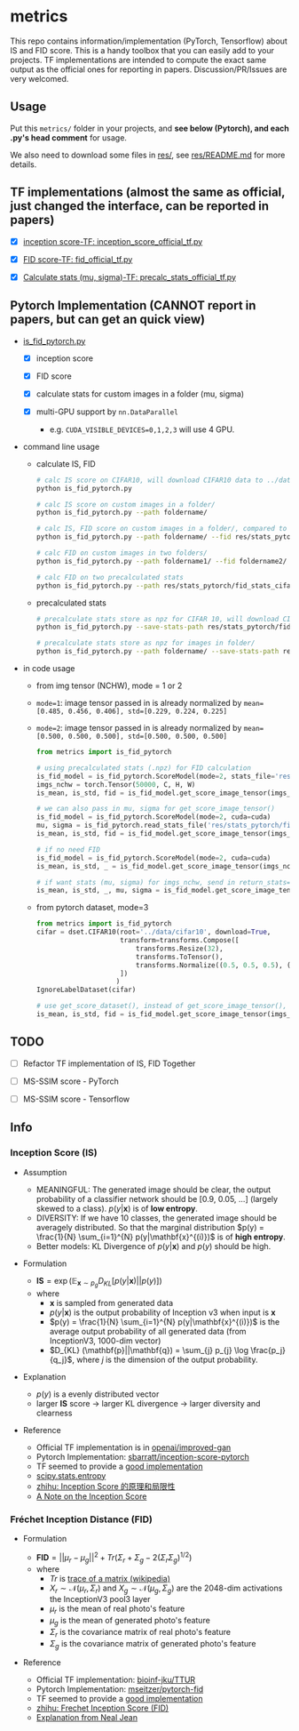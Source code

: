 # metrics

This repo contains information/implementation (PyTorch, Tensorflow) about IS and FID score. This is a handy toolbox that you can easily add to your projects. TF implementations are intended to compute the exact same output as the official ones for reporting in papers. Discussion/PR/Issues are very welcomed.



## Usage

Put this `metrics/` folder in your projects, and __see below (Pytorch), and each .py's head comment__ for usage.

We also need to download some files in [res/](res/), see [res/README.md](res/README.md) for more details.



## TF implementations (almost the same as official, just changed the interface, can be reported in papers)

-   [x] [inception score-TF: inception_score_official_tf.py](inception_score_official_tf.py)
-   [x] [FID score-TF: fid_official_tf.py](fid_official_tf.py)
-   [x] [Calculate stats (mu, sigma)-TF: precalc_stats_official_tf.py](precalc_stats_official_tf.py)



## Pytorch Implementation (CANNOT report in papers, but can get an quick view)

* [is_fid_pytorch.py](is_fid_pytorch.py)

    * [x] inception score

    * [x] FID score

    * [x] calculate stats for custom images in a folder (mu, sigma)

    * [x] multi-GPU support by `nn.DataParallel`

        * e.g. `CUDA_VISIBLE_DEVICES=0,1,2,3` will use 4 GPU.

* command line usage
    * calculate IS, FID
        ```bash
        # calc IS score on CIFAR10, will download CIFAR10 data to ../data/cifar10
        python is_fid_pytorch.py
        
        # calc IS score on custom images in a folder/
        python is_fid_pytorch.py --path foldername/
        
        # calc IS, FID score on custom images in a folder/, compared to CIFAR10 (given precalculated stats)
        python is_fid_pytorch.py --path foldername/ --fid res/stats_pytorch/fid_stats_cifar10_train.npz
        
        # calc FID on custom images in two folders/
        python is_fid_pytorch.py --path foldername1/ --fid foldername2/
        
        # calc FID on two precalculated stats
        python is_fid_pytorch.py --path res/stats_pytorch/fid_stats_cifar10_train.npz --fid res/stats_pytorch/fid_stats_cifar10_train.npz
        ```

    * precalculated stats

        ```bash
        # precalculate stats store as npz for CIFAR 10, will download CIFAR10 data to ../data/cifar10
        python is_fid_pytorch.py --save-stats-path res/stats_pytorch/fid_stats_cifar10_train.npz
        
        # precalculate stats store as npz for images in folder/
        python is_fid_pytorch.py --path foldername/ --save-stats-path res/stats_pytorch/fid_stats_folder.npz
        ```

        

* in code usage

    * from img tensor (NCHW), mode = 1 or 2
    * `mode=1`: image tensor passed in is already normalized by `mean=[0.485, 0.456, 0.406], std=[0.229, 0.224, 0.225]`
    * `mode=2`: image tensor passed in is already normalized by `mean=[0.500, 0.500, 0.500], std=[0.500, 0.500, 0.500]`

        ```python
        from metrics import is_fid_pytorch

        # using precalculated stats (.npz) for FID calculation
        is_fid_model = is_fid_pytorch.ScoreModel(mode=2, stats_file='res/stats_pytorch/fid_stats_cifar10_train.npz', cuda=cuda)
        imgs_nchw = torch.Tensor(50000, C, H, W)
        is_mean, is_std, fid = is_fid_model.get_score_image_tensor(imgs_nchw)

        # we can also pass in mu, sigma for get_score_image_tensor()
        is_fid_model = is_fid_pytorch.ScoreModel(mode=2, cuda=cuda)
        mu, sigma = is_fid_pytorch.read_stats_file('res/stats_pytorch/fid_stats_cifar10_train.npz')
        is_mean, is_std, fid = is_fid_model.get_score_image_tensor(imgs_nchw, mu1=mu, sigma1=sigma)

        # if no need FID
        is_fid_model = is_fid_pytorch.ScoreModel(mode=2, cuda=cuda)
        is_mean, is_std, _ = is_fid_model.get_score_image_tensor(imgs_nchw)

        # if want stats (mu, sigma) for imgs_nchw, send in return_stats=True
        is_mean, is_std, _, mu, sigma = is_fid_model.get_score_image_tensor(imgs_nchw, return_stats=True)
        ```

    * from pytorch dataset, mode=3

        ```python
        from metrics import is_fid_pytorch
        cifar = dset.CIFAR10(root='../data/cifar10', download=True,
                             transform=transforms.Compose([
                                 transforms.Resize(32),
                                 transforms.ToTensor(),
                                 transforms.Normalize((0.5, 0.5, 0.5), (0.5, 0.5, 0.5))
                             ])
                            )
        IgnoreLabelDataset(cifar)

        # use get_score_dataset(), instead of get_score_image_tensor(), other usage is the same
        is_mean, is_std, fid = is_fid_model.get_score_image_tensor(imgs_nchw)
        ```



## TODO

-   [ ] Refactor TF implementation of IS, FID Together
-   [ ] MS-SSIM score - PyTorch
-   [ ] MS-SSIM score - Tensorflow



## Info

### Inception Score (IS)

* Assumption
  * MEANINGFUL: The generated image should be clear, the output probability of a classifier network should be [0.9, 0.05, ...] (largely skewed to a class). $p(y|\mathbf{x})$ is of __low entropy__.
  * DIVERSITY: If we have 10 classes, the generated image should be averagely distributed. So that the marginal distribution $p(y) = \frac{1}{N} \sum_{i=1}^{N} p(y|\mathbf{x}^{(i)})$ is of __high entropy__.
  * Better models: KL Divergence of $p(y|\mathbf{x})$ and $p(y)$ should be high.
* Formulation
  * $\mathbf{IS} = \exp (\mathbb{E}_{\mathbf{x} \sim p_g} D_{KL} [p(y|\mathbf{x}) || p(y)] )$
  * where
    * $\mathbf{x}$ is sampled from generated data
    * $p(y|\mathbf{x})​$ is the output probability of Inception v3 when input is $\mathbf{x}​$
    * $p(y) = \frac{1}{N} \sum_{i=1}^{N} p(y|\mathbf{x}^{(i)})$ is the average output probability of all generated data (from InceptionV3, 1000-dim vector)
    * $D_{KL} (\mathbf{p}||\mathbf{q}) = \sum_{j} p_{j} \log \frac{p_j}{q_j}$, where $j$ is the dimension of the output probability.

* Explanation
  * $p(y)$ is a evenly distributed vector
  * larger $\mathbf{IS}​$ score -> larger KL divergence -> larger diversity and clearness
* Reference
  * Official TF implementation is in [openai/improved-gan](https://github.com/openai/improved-gan)
  * Pytorch Implementation: [sbarratt/inception-score-pytorch](https://github.com/sbarratt/inception-score-pytorch)
  * TF seemed to provide a [good implementation](https://github.com/tensorflow/tensorflow/blob/master/tensorflow/contrib/gan/python/eval/python/classifier_metrics_impl.py)
  * [scipy.stats.entropy](https://docs.scipy.org/doc/scipy/reference/generated/scipy.stats.entropy.html)
  * [zhihu: Inception Score 的原理和局限性](https://zhuanlan.zhihu.com/p/54146307)
  * [A Note on the Inception Score](https://arxiv.org/abs/1801.01973)



### Fréchet Inception Distance (FID)

* Formulation
  * $\mathbf{FID} = ||\mu_r - \mu_g||^2 + Tr(\Sigma_{r} + \Sigma_{g} - 2(\Sigma_r \Sigma_g)^{1/2})​$
  * where
    * $Tr$ is [trace of a matrix (wikipedia)](https://en.wikipedia.org/wiki/Trace_(linear_algebra))
    * $X_r \sim \mathcal{N}(\mu_r, \Sigma_r)$ and $X_g \sim \mathcal{N}(\mu_g, \Sigma_g)$ are the 2048-dim activations  the InceptionV3 pool3 layer
    * $\mu_r$ is the mean of real photo's feature
    * $\mu_g$ is the mean of generated photo's feature
    * $\Sigma_r$ is the covariance matrix of real photo's feature
    * $\Sigma_g$ is the covariance matrix of generated photo's feature

* Reference
  * Official TF implementation: [bioinf-jku/TTUR](https://github.com/bioinf-jku/TTUR)
  * Pytorch Implementation: [mseitzer/pytorch-fid](https://github.com/mseitzer/pytorch-fid)
  * TF seemed to provide a [good implementation](https://github.com/tensorflow/tensorflow/blob/master/tensorflow/contrib/gan/python/eval/python/classifier_metrics_impl.py)
  * [zhihu: Frechet Inception Score (FID)](https://zhuanlan.zhihu.com/p/54213305)
  * [Explanation from Neal Jean](https://nealjean.com/ml/frechet-inception-distance/)

